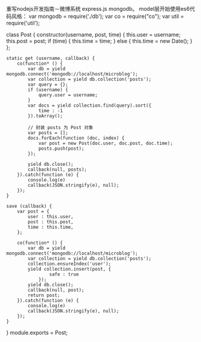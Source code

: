 重写nodejs开发指南－微博系统 express.js mongodb。
model层开始使用es6代码风格：
var mongodb = require('./db');
var co = require("co");
var util = require('util');

class Post {
	constructor(username, post, time) {
		this.user = username;
		this.post = post;
		if (time) {
			this.time = time;
		} else {
			this.time = new Date();
		}
	};
	
	static get (username, callback) {
		co(function* () {		
			var db = yield mongodb.connect('mongodb://localhost/microblog');
			var collection = yield db.collection('posts');
			var query = {};
			if (username) {
				query.user = username;
			}
			var docs = yield collection.find(query).sort({
				time : -1
			}).toArray();

			// 封装 posts 为 Post 对象
			var posts = [];
			docs.forEach(function (doc, index) {
				var post = new Post(doc.user, doc.post, doc.time);
				posts.push(post);
			});

			yield db.close();
			callback(null, posts);
		}).catch(function (e) {
			console.log(e)
			callback(JSON.stringify(e), null);
		});
	}
	
	save (callback) {
		var post = {
			user : this.user,
			post : this.post,
			time : this.time,
		};
		
		co(function* () {		
			var db = yield mongodb.connect('mongodb://localhost/microblog');
			var collection = yield db.collection('posts');
			collection.ensureIndex('user');
			yield collection.insert(post, {
					safe : true
				});
			yield db.close();
			callback(null, post);
			return post;
		}).catch(function (e) {
			console.log(e)
			callback(JSON.stringify(e), null);
		});
	}

}
module.exports = Post;
